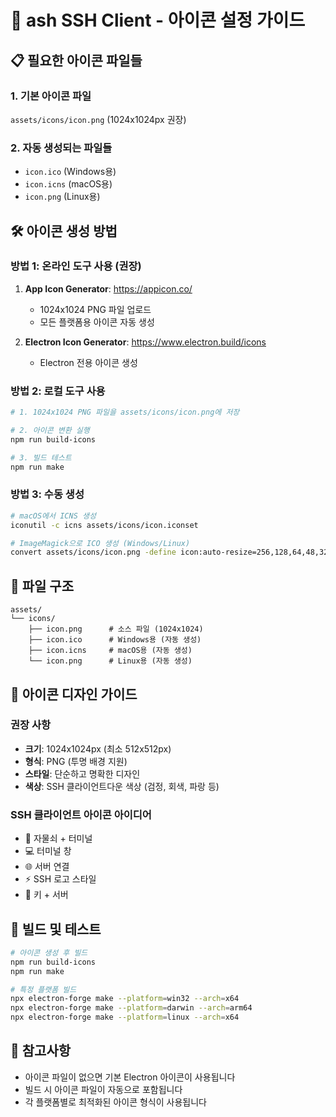 # 🎨 ash SSH Client - 아이콘 설정 가이드

## 📋 필요한 아이콘 파일들

### 1. 기본 아이콘 파일
`assets/icons/icon.png` (1024x1024px 권장)

### 2. 자동 생성되는 파일들
- `icon.ico` (Windows용)
- `icon.icns` (macOS용)
- `icon.png` (Linux용)

## 🛠️ 아이콘 생성 방법

### 방법 1: 온라인 도구 사용 (권장)
1. **App Icon Generator**: https://appicon.co/
   - 1024x1024 PNG 파일 업로드
   - 모든 플랫폼용 아이콘 자동 생성

2. **Electron Icon Generator**: https://www.electron.build/icons
   - Electron 전용 아이콘 생성

### 방법 2: 로컬 도구 사용
```bash
# 1. 1024x1024 PNG 파일을 assets/icons/icon.png에 저장

# 2. 아이콘 변환 실행
npm run build-icons

# 3. 빌드 테스트
npm run make
```

### 방법 3: 수동 생성
```bash
# macOS에서 ICNS 생성
iconutil -c icns assets/icons/icon.iconset

# ImageMagick으로 ICO 생성 (Windows/Linux)
convert assets/icons/icon.png -define icon:auto-resize=256,128,64,48,32,16 assets/icons/icon.ico
```

## 📁 파일 구조
```
assets/
└── icons/
    ├── icon.png      # 소스 파일 (1024x1024)
    ├── icon.ico      # Windows용 (자동 생성)
    ├── icon.icns     # macOS용 (자동 생성)
    └── icon.png      # Linux용 (자동 생성)
```

## 🎯 아이콘 디자인 가이드

### 권장 사항
- **크기**: 1024x1024px (최소 512x512px)
- **형식**: PNG (투명 배경 지원)
- **스타일**: 단순하고 명확한 디자인
- **색상**: SSH 클라이언트다운 색상 (검정, 회색, 파랑 등)

### SSH 클라이언트 아이콘 아이디어
- 🔐 자물쇠 + 터미널
- 💻 터미널 창
- 🌐 서버 연결
- ⚡ SSH 로고 스타일
- 🔑 키 + 서버

## 🚀 빌드 및 테스트

```bash
# 아이콘 생성 후 빌드
npm run build-icons
npm run make

# 특정 플랫폼 빌드
npx electron-forge make --platform=win32 --arch=x64
npx electron-forge make --platform=darwin --arch=arm64
npx electron-forge make --platform=linux --arch=x64
```

## 📝 참고사항

- 아이콘 파일이 없으면 기본 Electron 아이콘이 사용됩니다
- 빌드 시 아이콘 파일이 자동으로 포함됩니다
- 각 플랫폼별로 최적화된 아이콘 형식이 사용됩니다
